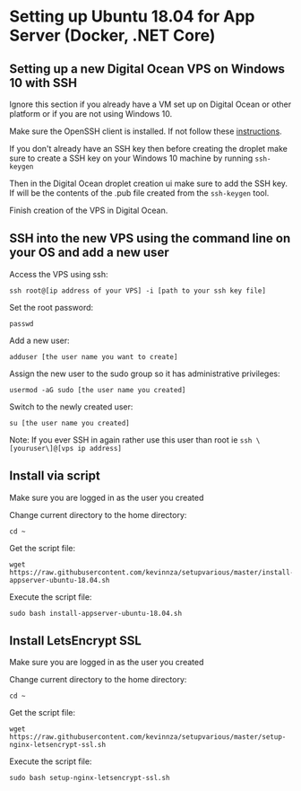 # Setting up Ubuntu 18.04 for App Server (Docker, .NET Core)

## Setting up a new Digital Ocean VPS on Windows 10 with SSH
Ignore this section if you already have a VM set up on Digital Ocean or other platform or if you are not using Windows 10.

Make sure the OpenSSH client is installed. If not follow these [instructions](https://pureinfotech.com/install-openssh-client-windows-10/).

If you don't already have an SSH key then before creating the droplet make sure to create a SSH key on your Windows 10 machine by running `ssh-keygen` 

Then in the Digital Ocean droplet creation ui make sure to add the SSH key.
If will be the contents of the .pub file created from the `ssh-keygen` tool. 

Finish creation of the VPS in Digital Ocean.

## SSH into the new VPS using the command line on your OS and add a new user

Access the VPS using ssh:
````
ssh root@[ip address of your VPS] -i [path to your ssh key file]
````

Set the root password:
````
passwd
````

Add a new user:

````
adduser [the user name you want to create]
````

Assign the new user to the sudo group so it has administrative privileges:
````
usermod -aG sudo [the user name you created]
````

Switch to the newly created user:
````
su [the user name you created]
````

Note: If you ever SSH in again rather use this user than root ie `ssh \[youruser\]@[vps ip address]`

## Install via script
Make sure you are logged in as the user you created 

Change current directory to the home directory:
````
cd ~
````

Get the script file:
````
wget https://raw.githubusercontent.com/kevinnza/setupvarious/master/install-appserver-ubuntu-18.04.sh
````

Execute the script file:
````
sudo bash install-appserver-ubuntu-18.04.sh
````

## Install LetsEncrypt SSL

Make sure you are logged in as the user you created 

Change current directory to the home directory:
````
cd ~
````

Get the script file:
````
wget https://raw.githubusercontent.com/kevinnza/setupvarious/master/setup-nginx-letsencrypt-ssl.sh
````

Execute the script file:
````
sudo bash setup-nginx-letsencrypt-ssl.sh
````

